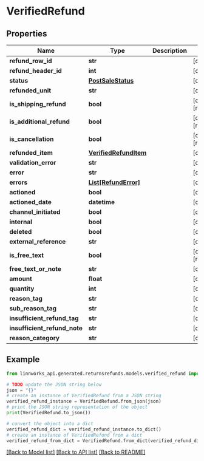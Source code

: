 # VerifiedRefund


## Properties

Name | Type | Description | Notes
------------ | ------------- | ------------- | -------------
**refund_row_id** | **str** |  | [optional] 
**refund_header_id** | **int** |  | [optional] 
**status** | [**PostSaleStatus**](PostSaleStatus.md) |  | [optional] 
**refunded_unit** | **str** |  | [optional] 
**is_shipping_refund** | **bool** |  | [optional] [readonly] 
**is_additional_refund** | **bool** |  | [optional] [readonly] 
**is_cancellation** | **bool** |  | [optional] [readonly] 
**refunded_item** | [**VerifiedRefundItem**](VerifiedRefundItem.md) |  | [optional] 
**validation_error** | **str** |  | [optional] 
**error** | **str** |  | [optional] 
**errors** | [**List[RefundError]**](RefundError.md) |  | [optional] 
**actioned** | **bool** |  | [optional] 
**actioned_date** | **datetime** |  | [optional] 
**channel_initiated** | **bool** |  | [optional] 
**internal** | **bool** |  | [optional] 
**deleted** | **bool** |  | [optional] 
**external_reference** | **str** |  | [optional] 
**is_free_text** | **bool** |  | [optional] [readonly] 
**free_text_or_note** | **str** |  | [optional] 
**amount** | **float** |  | [optional] 
**quantity** | **int** |  | [optional] 
**reason_tag** | **str** |  | [optional] 
**sub_reason_tag** | **str** |  | [optional] 
**insufficient_refund_tag** | **str** |  | [optional] 
**insufficient_refund_note** | **str** |  | [optional] 
**reason_category** | **str** |  | [optional] 

## Example

```python
from linnworks_api.generated.returnsrefunds.models.verified_refund import VerifiedRefund

# TODO update the JSON string below
json = "{}"
# create an instance of VerifiedRefund from a JSON string
verified_refund_instance = VerifiedRefund.from_json(json)
# print the JSON string representation of the object
print(VerifiedRefund.to_json())

# convert the object into a dict
verified_refund_dict = verified_refund_instance.to_dict()
# create an instance of VerifiedRefund from a dict
verified_refund_from_dict = VerifiedRefund.from_dict(verified_refund_dict)
```
[[Back to Model list]](../README.md#documentation-for-models) [[Back to API list]](../README.md#documentation-for-api-endpoints) [[Back to README]](../README.md)


